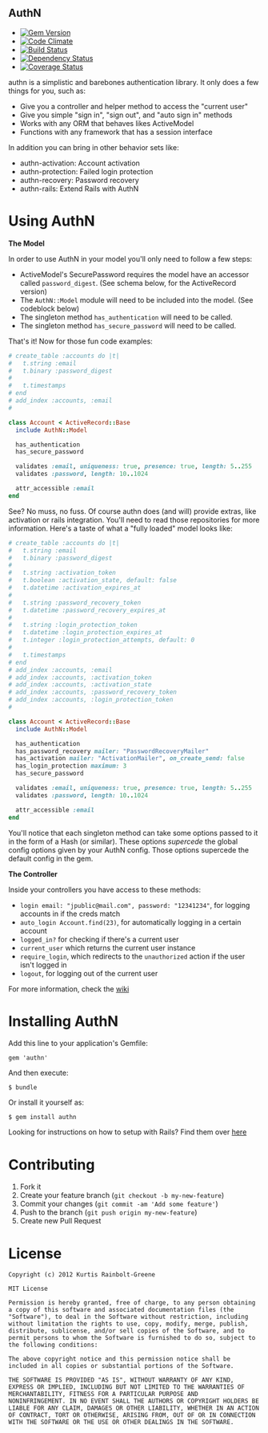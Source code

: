 AuthN
-----

  - [![Gem Version](https://badge.fury.io/rb/authn.png)](https://rubygems.org/gems/authn)
  - [![Code Climate](https://codeclimate.com/github/krainboltgreene/authn.png)](https://codeclimate.com/github/krainboltgreene/authn)
  - [![Build Status](https://travis-ci.org/krainboltgreene/authn.png)](https://travis-ci.org/krainboltgreene/authn)
  - [![Dependency Status](https://gemnasium.com/krainboltgreene/authn.png)](https://gemnasium.com/krainboltgreene/authn)
  - [![Coverage Status](https://coveralls.io/repos/krainboltgreene/authn/badge.png?branch=master)](https://coveralls.io/r/krainboltgreene/authn)



authn is a simplistic and barebones authentication library.
It only does a few things for you, such as:

  * Give you a controller and helper method to access the "current user"
  * Give you simple "sign in", "sign out", and "auto sign in" methods
  * Works with any ORM that behaves likes ActiveModel
  * Functions with any framework that has a session interface

In addition you can bring in other behavior sets like:

  * authn-activation: Account activation
  * authn-protection: Failed login protection
  * authn-recovery: Password recovery
  * authn-rails: Extend Rails with AuthN

Using AuthN
===========

**The Model**

In order to use AuthN in your model you'll only need to follow a few steps:

  * ActiveModel's SecurePassword requires the model have an accessor called `password_digest`. (See schema below, for the ActiveRecord version)
  * The `AuthN::Model` module will need to be included into the model. (See codeblock below)
  * The singleton method `has_authentication` will need to be called.
  * The singleton method `has_secure_password` will need to be called.

That's it!
Now for those fun code examples:

``` ruby
# create_table :accounts do |t|
#   t.string :email
#   t.binary :password_digest
#
#   t.timestamps
# end
# add_index :accounts, :email
#

class Account < ActiveRecord::Base
  include AuthN::Model

  has_authentication
  has_secure_password

  validates :email, uniqueness: true, presence: true, length: 5..255
  validates :password, length: 10..1024

  attr_accessible :email
end
```

See?
No muss, no fuss.
Of course authn does (and will) provide extras, like activation or rails integration.
You'll need to read those repositories for more information.
Here's a taste of what a "fully loaded" model looks like:

``` ruby
# create_table :accounts do |t|
#   t.string :email
#   t.binary :password_digest
#
#   t.string :activation_token
#   t.boolean :activation_state, default: false
#   t.datetime :activation_expires_at
#
#   t.string :password_recovery_token
#   t.datetime :password_recovery_expires_at
#
#   t.string :login_protection_token
#   t.datetime :login_protection_expires_at
#   t.integer :login_protection_attempts, default: 0
#
#   t.timestamps
# end
# add_index :accounts, :email
# add_index :accounts, :activation_token
# add_index :accounts, :activation_state
# add_index :accounts, :password_recovery_token
# add_index :accounts, :login_protection_token
#

class Account < ActiveRecord::Base
  include AuthN::Model

  has_authentication
  has_password_recovery mailer: "PasswordRecoveryMailer"
  has_activation mailer: "ActivationMailer", on_create_send: false
  has_login_protection maximum: 3
  has_secure_password

  validates :email, uniqueness: true, presence: true, length: 5..255
  validates :password, length: 10..1024

  attr_accessible :email
end
```

You'll notice that each singleton method can take some options passed to it in the form of a Hash (or similar).
These options *supercede* the global config options given by your AuthN config.
Those options supercede the default config in the gem.


**The Controller**

Inside your controllers you have access to these methods:

  * `login email: "jpublic@mail.com", password: "12341234"`, for logging accounts in if the creds match
  * `auto_login Account.find(23)`, for automatically logging in a certain account
  * `logged_in?` for checking if there's a current user
  * `current_user` which returns the current user instance
  * `require_login`, which redirects to the `unauthorized` action if the user isn't logged in
  * `logout`, for logging out of the current user

For more information, check the [wiki](/wiki)

Installing AuthN
================

Add this line to your application's Gemfile:

    gem 'authn'

And then execute:

    $ bundle

Or install it yourself as:

    $ gem install authn

Looking for instructions on how to setup with Rails?
Find them over [here](https://github.com/krainboltgreene/authn-rails)


Contributing
============

  1. Fork it
  2. Create your feature branch (`git checkout -b my-new-feature`)
  3. Commit your changes (`git commit -am 'Add some feature'`)
  4. Push to the branch (`git push origin my-new-feature`)
  5. Create new Pull Request

License
=======

    Copyright (c) 2012 Kurtis Rainbolt-Greene

    MIT License

    Permission is hereby granted, free of charge, to any person obtaining
    a copy of this software and associated documentation files (the
    "Software"), to deal in the Software without restriction, including
    without limitation the rights to use, copy, modify, merge, publish,
    distribute, sublicense, and/or sell copies of the Software, and to
    permit persons to whom the Software is furnished to do so, subject to
    the following conditions:

    The above copyright notice and this permission notice shall be
    included in all copies or substantial portions of the Software.

    THE SOFTWARE IS PROVIDED "AS IS", WITHOUT WARRANTY OF ANY KIND,
    EXPRESS OR IMPLIED, INCLUDING BUT NOT LIMITED TO THE WARRANTIES OF
    MERCHANTABILITY, FITNESS FOR A PARTICULAR PURPOSE AND
    NONINFRINGEMENT. IN NO EVENT SHALL THE AUTHORS OR COPYRIGHT HOLDERS BE
    LIABLE FOR ANY CLAIM, DAMAGES OR OTHER LIABILITY, WHETHER IN AN ACTION
    OF CONTRACT, TORT OR OTHERWISE, ARISING FROM, OUT OF OR IN CONNECTION
    WITH THE SOFTWARE OR THE USE OR OTHER DEALINGS IN THE SOFTWARE.
